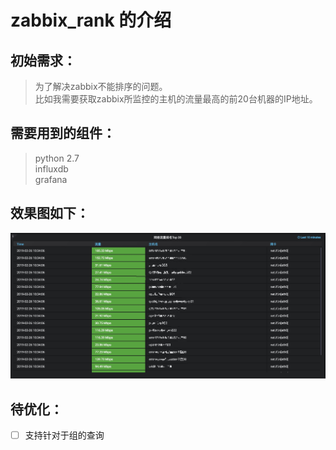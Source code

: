 zabbix_rank 的介绍
====

初始需求：
---
> 为了解决zabbix不能排序的问题。<br>
> 比如我需要获取zabbix所监控的主机的流量最高的前20台机器的IP地址。

需要用到的组件：
---
>python 2.7 <br>
>influxdb<br>
>grafana<br>

效果图如下：
---
![image](https://github.com/mianbao-cn-com/ops_small_scrapt/blob/master/zabbix/image/zabbix/1551150277970.jpg)

待优化：
---
- [ ] 支持针对于组的查询